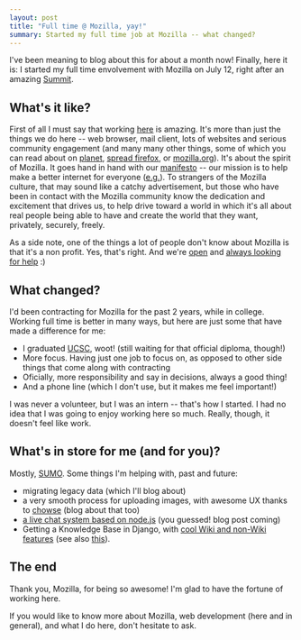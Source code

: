 ```yaml
--- 
layout: post
title: "Full time @ Mozilla, yay!"
summary: Started my full time job at Mozilla -- what changed?
---
```


I've been meaning to blog about this for about a month now! Finally, here it is: I started my full time envolvement with Mozilla on July 12, right after an amazing [Summit](https://wiki.mozilla.org/Summit2010).

## What's it like?

First of all I must say that working [here](http://mozilla.com) is amazing. It's more than just the things we do here -- web browser, mail client, lots of websites and serious community engagement (and many many other things, some of which you can read about on [planet](http://planet.mozilla.org), [spread firefox](http://spreadfirefox.com), or [mozilla.org](http://mozilla.org)). It's about the spirit of Mozilla. It goes hand in hand with our [manifesto](http://www.mozilla.org/about/manifesto) -- our mission is to help make a better internet for everyone ([e.g.](http://john.jubjubs.net/2009/10/19/open-letter-supporting-proposed-net-neutrality/)). To strangers of the Mozilla culture, that may sound like a catchy advertisement, but those who have been in contact with the Mozilla community know the dedication and excitement that drives us, to help drive toward a world in which it's all about real people being able to have and create the world that they want, privately, securely, freely.

As a side note, one of the things a lot of people don't know about Mozilla is that it's a non profit. Yes, that's right. And we're [open](http://blog.lizardwrangler.com/2010/05/10/heartfelt-moment-of-the-week/) and [always looking for help](http://www.mozilla.com/en-US/about/careers.html) :)

## What changed?

I'd been contracting for Mozilla for the past 2 years, while in college. Working full time is better in many ways, but here are just some that have made a difference for me:
* I graduated [UCSC](http://ucsc.edu), woot! (still waiting for that official diploma, though!)
* More focus. Having just one job to focus on, as opposed to other side things that come along with contracting
* Oficially, more responsibility and say in decisions, always a good thing!
* And a phone line (which I don't use, but it makes me feel important!)

I was never a volunteer, but I was an intern -- that's how I started. I had no idea that I was going to enjoy working here so much. Really, though, it doesn't feel like work.

## What's in store for me (and for you)?

Mostly, [SUMO](http://support.mozilla.com). Some things I'm helping with, past and future:

* migrating legacy data (which I'll blog about)
* a very smooth process for uploading images, with awesome UX thanks to [chowse](http://howsehold.org/) (blog about that too)
* [a live chat system based on node.js](http://github.com/endtwist/inko) (you guessed! blog post coming)
* Getting a Knowledge Base in Django, with [cool Wiki and non-Wiki features](https://wiki.mozilla.org/Support/Kitsune/KB) (see also [this](https://wiki.mozilla.org/Support/Kitsune/KB/Priorities)).

## The end

Thank you, Mozilla, for being so awesome! I'm glad to have the fortune of working here.

If you would like to know more about Mozilla, web development (here and in general), and what I do here, don't hesitate to ask.